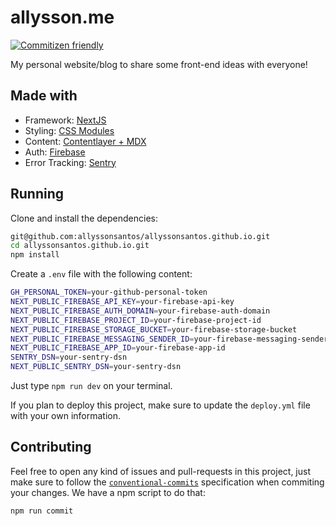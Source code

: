 # allysson.me

[![Commitizen friendly](https://img.shields.io/badge/commitizen-friendly-brightgreen.svg)](http://commitizen.github.io/cz-cli/)

My personal website/blog to share some front-end ideas with everyone!

## Made with

- Framework: [NextJS](https://nextjs.org/)
- Styling: [CSS Modules](https://github.com/css-modules/css-modules)
- Content: [Contentlayer + MDX](https://www.contentlayer.dev/)
- Auth: [Firebase](https://firebase.google.com/docs/auth)
- Error Tracking: [Sentry](https://sentry.io/)

## Running

Clone and install the dependencies:

```bash
git@github.com:allyssonsantos/allyssonsantos.github.io.git
cd allyssonsantos.github.io.git
npm install
```

Create a `.env` file with the following content:

```bash
GH_PERSONAL_TOKEN=your-github-personal-token
NEXT_PUBLIC_FIREBASE_API_KEY=your-firebase-api-key
NEXT_PUBLIC_FIREBASE_AUTH_DOMAIN=your-firebase-auth-domain
NEXT_PUBLIC_FIREBASE_PROJECT_ID=your-firebase-project-id
NEXT_PUBLIC_FIREBASE_STORAGE_BUCKET=your-firebase-storage-bucket
NEXT_PUBLIC_FIREBASE_MESSAGING_SENDER_ID=your-firebase-messaging-sender-id
NEXT_PUBLIC_FIREBASE_APP_ID=your-firebase-app-id
SENTRY_DSN=your-sentry-dsn
NEXT_PUBLIC_SENTRY_DSN=your-sentry-dsn
```

Just type `npm run dev` on your terminal.

If you plan to deploy this project, make sure to update the `deploy.yml` file
with your own information.

## Contributing

Feel free to open any kind of issues and pull-requests in this project, just
make sure to follow the [`conventional-commits`](https://www.conventionalcommits.org/en/v1.0.0/)
specification when commiting your changes. We have a npm script to do that:

```bash
npm run commit
```
